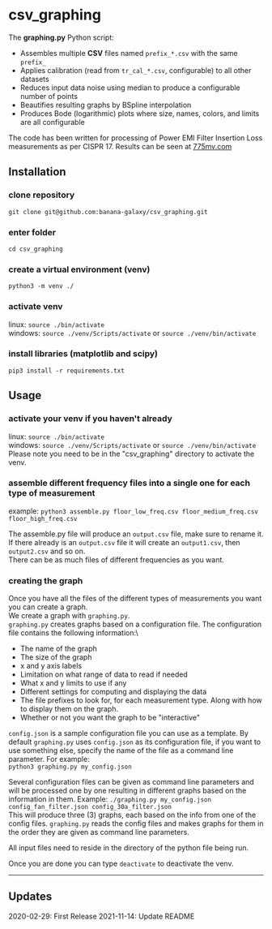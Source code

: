 # csv_graphing

The **graphing.py** Python script:
* Assembles multiple **CSV** files named `prefix_*.csv` with the same `prefix_`
* Applies calibration (read from `tr_cal_*.csv`, configurable) to all other datasets
* Reduces input data noise using median to produce a configurable number of points
* Beautifies resulting graphs by BSpline interpolation
* Produces Bode (logarithmic) plots where size, names, colors, and limits are all configurable

The code has been written for processing of Power EMI Filter Insertion Loss measurements as per CISPR 17. Results can be seen at [775mv.com](https://775mv.com/product-category/emi-filters/)

## Installation

### clone repository
`git clone git@github.com:banana-galaxy/csv_graphing.git`
### enter folder
`cd csv_graphing`
### create a virtual environment (venv)
`python3 -m venv ./`
### activate venv
linux: `source ./bin/activate`\
windows: `source ./venv/Scripts/activate` or `source ./venv/bin/activate`
### install libraries (matplotlib and scipy)
`pip3 install -r requirements.txt`

## Usage

### activate your venv if you haven't already
linux: `source ./bin/activate`\
windows: `source ./venv/Scripts/activate` or `source ./venv/bin/activate`\
Please note you need to be in the "csv_graphing" directory to activate the venv.

### assemble different frequency files into a single one for each type of measurement
example: `python3 assemble.py floor_low_freq.csv floor_medium_freq.csv floor_high_freq.csv`

The assemble.py file will produce an `output.csv` file, make sure to rename it. If there already is an `output.csv` file it will create an `output1.csv`, then `output2.csv` and so on.\
There can be as much files of different frequencies as you want.

### creating the graph
Once you have all the files of the different types of measurements you want you can create a graph.\
We create a graph with `graphing.py`.\
`graphing.py` creates graphs based on a configuration file. The configuration file contains the following information:\
- The name of the graph
- The size of the graph
- x and y axis labels
- Limitation on what range of data to read if needed
- What x and y limits to use if any
- Different settings for computing and displaying the data
- The file prefixes to look for, for each measurement type. Along with how to display them on the graph.
- Whether or not you want the graph to be "interactive"

`config.json` is a sample configuration file you can use as a template. By default `graphing.py` uses `config.json` as its configuration file, if you want to use something else, specify the name of the file as a command line parameter. For example:\
`python3 graphing.py my_config.json`

Several configuration files can be given as command line parameters and will be processed one by one resulting in different graphs based on the information in them. Example:
`./graphing.py my_config.json config_fan_filter.json config_30a_filter.json`\
This will produce three (3) graphs, each based on the info from one of the config files. `graphing.py` reads the config files and makes graphs for them in the order they are given as command line parameters.

All input files need to reside in the directory of the python file being run.

Once you are done you can type `deactivate` to deactivate the venv.
***

## Updates

2020-02-29: First Release
2021-11-14: Update README